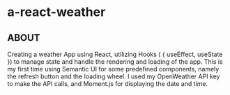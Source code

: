 # a-react-weather

## ABOUT

Creating a weather App using React, utilizing Hooks ( { useEffect, useState }) to manage state and handle the rendering and loading of the app. This is my first time using Semantic UI for some predefined components, namely the refresh button and the loading wheel.  I used my OpenWeather API key to make the API calls, and Moment.js for displaying the date and time.